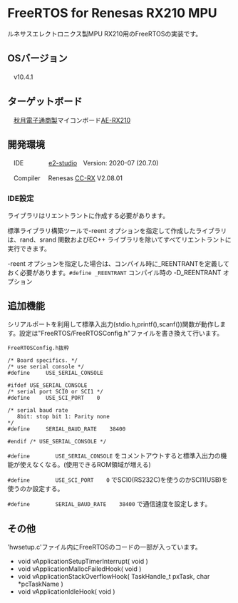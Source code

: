 # FreeRTOS for Renesas RX210 MPU

ルネサスエレクトロニクス製MPU RX210用のFreeRTOSの実装です。

## OSバージョン

　v10.4.1
 
## ターゲットボード

　[秋月電子通商製](https://akizukidenshi.com/catalog/default.aspx)マイコンボード[AE-RX210](https://akizukidenshi.com/catalog/g/gK-08207/)　

## 開発環境

　IDE　　　　[e2-studio](https://www.renesas.com/jp/ja/products/software-tools/tools/ide/e2studio.html)　Version: 2020-07 (20.7.0)
 
　Compiler　 Renesas [CC-RX](https://www.renesas.com/jp/ja/products/software-tools/tools/compiler-assembler/compiler-package-for-rx-family.html) V2.08.01

### IDE設定


ライブラリはリエントラントに作成する必要があります。

標準ライブラリ構築ツールで-reent オプションを指定して作成したライブラリは、rand、srand 関数およびEC++ ライブラリを除いてすべてリエントラントに実行できます。

-reent オプションを指定した場合は、コンパイル時に_REENTRANTを定義しておく必要があります。`#define _REENTRANT` コンパイル時の -D_REENTRANT オプション


## 追加機能

シリアルポートを利用して標準入出力(stdio.h,printf(),scanf())関数が動作します。設定は"FreeRTOS/FreeRTOSConfig.h"ファイルを書き換えて行います。

```
FreeRTOSConfig.h抜粋

/* Board specifics. */
/* use serial console */
#define		USE_SERIAL_CONSOLE

#ifdef USE_SERIAL_CONSOLE
/* serial port SCI0 or SCI1 */
#define		USE_SCI_PORT	0

/* serial baud rate
   8bit: stop bit 1: Parity none
*/
#define		SERIAL_BAUD_RATE	38400

#endif /* USE_SERIAL_CONSOLE */
```

`#define		USE_SERIAL_CONSOLE` をコメントアウトすると標準入出力の機能が使えなくなる。(使用できるROM領域が増える)

`#define		USE_SCI_PORT	0` でSCI0(RS232C)を使うのかSCI1(USB)を使うのか設定する。

`#define		SERIAL_BAUD_RATE	38400` で通信速度を設定します。

## その他

'hwsetup.c'ファイル内にFreeRTOSのコードの一部が入っています。

* void vApplicationSetupTimerInterrupt( void )
* void vApplicationMallocFailedHook( void )
* void vApplicationStackOverflowHook( TaskHandle_t pxTask, char *pcTaskName )
* void vApplicationIdleHook( void )
